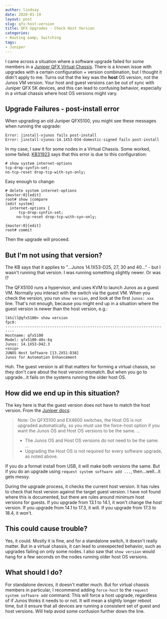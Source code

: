 ```yaml
---
author: lindsay
date: 2020-01-19
layout: post
slug: qfx-host-version
title: QFX Upgrades - Check Host Version
categories:
- Routing &amp; Switching
tags:
- Juniper
---
```


I came across a situation where a software upgrade failed for some members in a [Juniper QFX Virtual Chassis](https://www.juniper.net/documentation/en_US/junos/topics/concept/virtual-chassis-switches-overview.html). There is a known issue with upgrades with a certain configuration + version combination, but I thought it didn't apply to me. Turns out that the key was the **host** OS version, not the Junos VM version. Your host and guest versions can be out of sync with Juniper QFX 5K devices, and this can lead to confusing behavior, especially in a virtual chassis where host OS versions might vary.

## Upgrade Failures - post-install error

When upgrading an old Juniper QFX5100, you might see these messages when running the upgrade:

```text
Error: jinstall-vjunos fails post-install
Error: jinstall-vjunos-14.1X53-D34-domestic-signed fails post-install
```

In my case, I saw it for some nodes in a Virtual Chassis. Some worked, some failed. [KB31923](https://kb.juniper.net/InfoCenter/index?page=content&id=KB31923) says that this error is due to this configuration:

```shell
# show system internet-options
tcp-drop-synfin-set;
no-tcp-reset drop-tcp-with-syn-only;
```

Easy enough to change:

```shell
# delete system internet-options
{master:0}[edit]
root# show |compare
[edit system]
  internet-options {
      tcp-drop-synfin-set;
     no-tcp-reset drop-tcp-with-syn-only;
 
{master:0}[edit]
root# commit
```

Then the upgrade will proceed.

## But I'm not using that version?

The KB says that it applies to "...Junos 14.1X53-D25, 27, 30 and 40..." - but I wasn't running that version. I was running something slightly newer. Or was I?

The QFX5100 runs a hypervisor, and uses KVM to launch Junos as a guest VM. Normally you interact with the switch via the guest VM. When you check the version, you run `show version`, and look at the first `Junos: xxx` line. That's not enough, because you might end up in a situation where the guest version is newer than the host version, e.g.:

```
lkhill@qfx5100> show version
fpc0:
--------------------------------------------------------------------------
Hostname: qfx5100
Model: qfx5100-48s-6q
Junos: 14.1X53-D42.3
<snip>
JUNOS Host Software [13.2X51-D38]
Junos for Automation Enhancement
```

Huh. The guest version is all that matters for forming a virtual chassis, so they don't care about the host version mismatch. But when you go to upgrade...it fails on the systems running the older host OS.

## How did we end up in this situation?

The key here is that the guest version does not have to match the host version. From the [Juniper docs](https://www.juniper.net/documentation/en_US/junos/topics/task/installation/qfx-series-software-upgrading-cli.html):

> Note: On QFX5100 and EX4600 switches, the Host OS is not upgraded automatically, so you must use the force-host option if you want the Junos OS and Host OS versions to be the same.
> ...
> * The Junos OS and Host OS versions do not need to be the same.
> ...
> * Upgrading the Host OS is not required for every software upgrade, as noted above.

If you do a format install from USB, it will make both versions the same. But if you do an upgrade using `request system software add ...`, then...well...it gets messy.

During the upgrade process, it checks the current host version. It has rules to check that host version against the target guest version. I have not found where this is documented, but there are rules around minimum host versions for guests. If you upgrade from 13.1 to 14.1, it won't change the host version. If you upgrade from 14.1 to 17.3, it will. If you upgrade from 17.3 to 18.4, it won't. 

## This could cause trouble?

Yes, it could. Mostly it is fine, and for a standalone switch, it doesn't really matter. But in a virtual chassis, it can lead to unexepected behavior, such as upgrades failing on only some nodes. I also saw that `show version` would hang for a few seconds on the nodes running older host OS versions.

## What should I do?

For standalone devices, it doesn't matter much. But for virtual chassis members in particular, I recommend adding `force-host` to the `request system software add` command. This will force a host upgrade, regardless of if Junos thinks it needs to or not. It will mean a slightly longer reboot time, but it ensure that all devices are running a consistent set of guest and host versions. Will help avoid some confusion further down the line.